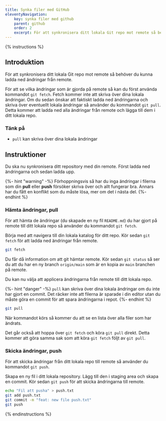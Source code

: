 ```yaml
---
title: Synka filer med GitHub
eleventyNavigation:
    key: synka filer med github
    parent: github
    order: 2
    excerpt: För att synkronisera ditt lokala Git repo mot remote så behöver du kunna ladda ned ändringar från remote.
---
```


{% instructions %}

## Introduktion

För att synkronisera ditt lokala Git repo mot remote så behöver du kunna ladda ned ändringar från remote.

För att se vilka ändringar som är gjorda på remote så kan du först använda kommandot `git fetch`. Fetch kommer inte att skriva över dina lokala ändringar. Om du sedan önskar att faktiskt ladda ned ändringarna och skriva över eventuellt lokala ändringar så använder du kommandot `git pull`. Detta kommer att ladda ned alla ändringar från remote och lägga till dem i ditt lokala repo.

### Tänk på

- `pull` kan skriva över dina lokala ändringar

## Instruktioner

Du ska nu synkronisera ditt repository med din remote. Först ladda ned ändringarna och sedan ladda upp.

{%- hint "warning" -%}
Förhoppningsvis så har du inga ändringar i filerna som din **pull** eller **push** försöker skriva över och allt fungerar bra. Annars har du fått en konflikt som du måste lösa, mer om det i nästa del.
{%- endhint %}

### Hämta ändringar, pull

För att hämta de ändringar (du skapade en ny fil `README.md`) du har gjort på remote till ditt lokala repo så använder du kommandot `git fetch`.

Börja med att navigera till din lokala katalog för ditt repo. Kör sedan `git fetch` för att ladda ned ändringar från remote.

```bash
git fetch
```

Du får då information om att git hämtar remote. Kör sedan `git status` så ser du att du har en ny branch `origin/main` som är en kopia av `main` branchen på remote.

Du kan nu välja att applicera ändringarna från remote till ditt lokala repo.

{%- hint "danger" -%}
`pull` kan skriva över dina lokala ändringar om du inte har gjort en commit. Det räcker inte att filerna är sparade i din editor utan du måste göra en commit för att spara ändringarna i repot.
{%- endhint %}

```bash
git pull
```

När kommandot körs så kommer du att se en lista över alla filer som har ändrats.

Det går också att hoppa över `git fetch` och köra `git pull` direkt. Detta kommer att göra samma sak som att köra `git fetch` följt av `git pull`.

### Skicka ändringar, push

För att skicka ändringar från ditt lokala repo till remote så använder du kommandot `git push`.

Skapa en ny fil i ditt lokala repository. Lägg till den i staging area och skapa en commit. Kör sedan `git push` för att skicka ändringarna till remote.

```bash
echo "Fil att pusha" > push.txt
git add push.txt
git commit -m "feat: new file push.txt"
git push
```

{% endinstructions %}
